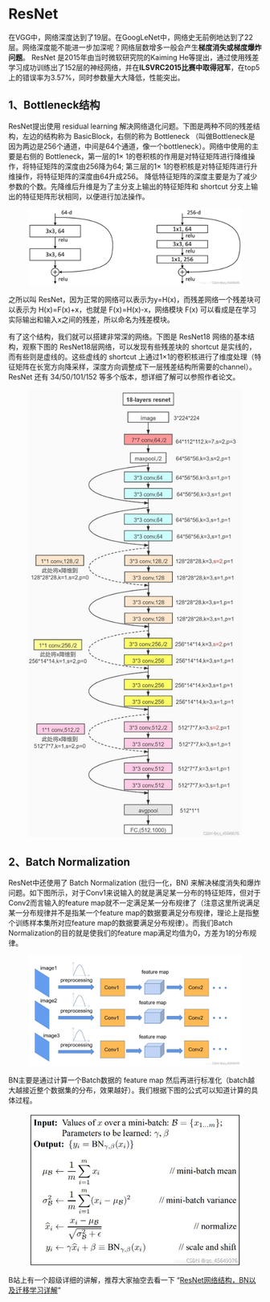 # ResNet

在VGG中，网络深度达到了19层。在GoogLeNet中，网络史无前例地达到了22层。网络深度能不能进一步加深呢？网络层数增多一般会产生**梯度消失或梯度爆炸问题**。 ResNet 是2015年由当时微软研究院的Kaiming He等提出，通过使用残差学习成功训练出了152层的神经网络，并在**ILSVRC2015比赛中取得冠军**，在top5上的错误率为3.57%，同时参数量大大降低，性能突出。

## 1、Bottleneck结构

ResNet提出使用 residual learning 解决网络退化问题。下图是两种不同的残差结构，左边的结构称为 BasicBlock，右侧的称为 Bottleneck （叫做Bottleneck是因为两边是256个通道，中间是64个通道，像一个bottleneck）。网络中使用的主要是右侧的 Bottleneck，第一层的1× 1的卷积核的作用是对特征矩阵进行降维操作，将特征矩阵的深度由256降为64; 第三层的1× 1的卷积核是对特征矩阵进行升维操作，将特征矩阵的深度由64升成256。 降低特征矩阵的深度主要是为了减少参数的个数。先降维后升维是为了主分支上输出的特征矩阵和 shortcut 分支上输出的特征矩阵形状相同，以便进行加法操作。

<figure><img src="../.gitbook/assets/a86180931c2f429c9a9af5155fdecf3d.jpg" alt=""><figcaption></figcaption></figure>

之所以叫 ResNet，因为正常的网络可以表示为y=H(x)，而残差网络一个残差块可以表示为 H(x)=F(x)+x，也就是 F(x)=H(x)-x，网络模块 F(x) 可以看成是在学习实际输出和输入x之间的残差，所以命名为残差模块。

有了这个结构，我们就可以搭建非常深的网络。下图是 ResNet18 网络的基本结构，观察下图的 ResNet18层网络，可以发现有些残差块的 shortcut 是实线的，而有些则是虚线的。这些虚线的 shortcut 上通过1×1的卷积核进行了维度处理（特征矩阵在长宽方向降采样，深度方向调整成下一层残差结构所需要的channel）。ResNet 还有 34/50/101/152 等多个版本，想详细了解可以参照作者论文。

<figure><img src="../.gitbook/assets/e030e9120b3f4d01819f1e7b7a87bc7d.jpg" alt=""><figcaption></figcaption></figure>

## 2、Batch Normalization

ResNet中还使用了 Batch Normalization (批归一化，BN) 来解决梯度消失和爆炸问题。如下图所示，对于Conv1来说输入的就是满足某一分布的特征矩阵，但对于Conv2而言输入的feature map就不一定满足某一分布规律了（注意这里所说满足某一分布规律并不是指某一个feature map的数据要满足分布规律，理论上是指整个训练样本集所对应feature map的数据要满足分布规律）。而我们Batch Normalization的目的就是使我们的feature map满足均值为0，方差为1的分布规律。

<figure><img src="../.gitbook/assets/e9f1ce6749d249ac84ada5e4c3b5b4eb.jpg" alt=""><figcaption></figcaption></figure>

BN主要是通过计算一个Batch数据的 feature map 然后再进行标准化（batch越大越接近整个数据集的分布，效果越好）。我们根据下图的公式可以知道计算的具体过程。

<figure><img src="../.gitbook/assets/0c9065b0420d40e4803225c62ae1761a.jpg" alt=""><figcaption></figcaption></figure>

B站上有一个超级详细的讲解，推荐大家抽空去看一下 “[ResNet网络结构，BN以及迁移学习详解](https://www.bilibili.com/video/BV1T7411T7wa)”
